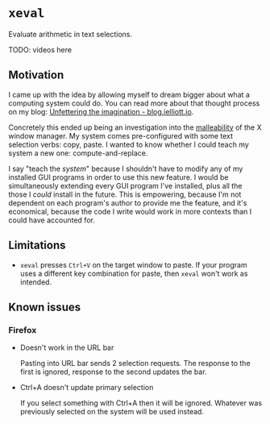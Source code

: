 # `xeval`

Evaluate arithmetic in text selections.

TODO: videos here

## Motivation

I came up with the idea by allowing myself to dream bigger about what a computing system could do.
You can read more about that thought process on my blog: [Unfettering the imagination - blog.ielliott.io](https://blog.ielliott.io/unfettering-the-imagination).

Concretely this ended up being an investigation into the [malleability](https://malleable.systems/) of the X window manager.
My system comes pre-configured with some text selection verbs: copy, paste.
I wanted to know whether I could teach my system a new one: compute-and-replace.

I say "teach the *system*" because I shouldn't have to modify any of my installed GUI programs in order to use this new feature.
I would be simultaneously extending every GUI program I've installed, plus all the those I *could* install in the future.
This is empowering, because I'm not dependent on each program's author to provide me the feature,
and it's economical, because the code I write would work in more contexts than I could have accounted for.

## Limitations

* `xeval` presses `Ctrl+V` on the target window to paste.
  If your program uses a different key combination for paste, then `xeval` won't work as intended.

## Known issues

### Firefox

* Doesn't work in the URL bar

  Pasting into URL bar sends 2 selection requests.
  The response to the first is ignored, response to the second updates the bar.

* Ctrl+A doesn't update primary selection

  If you select something with Ctrl+A then it will be ignored.
  Whatever was previously selected on the system will be used instead.
